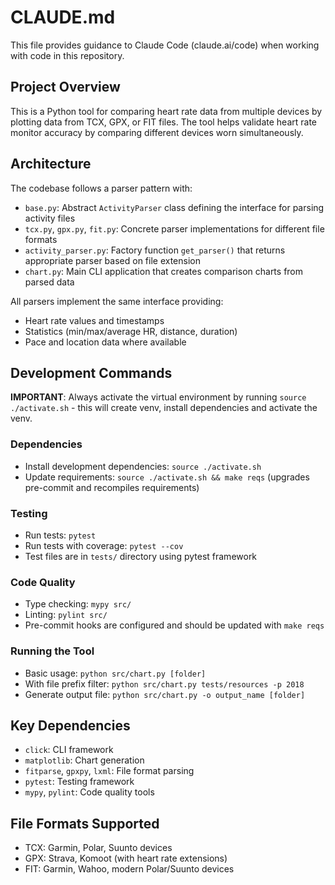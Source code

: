 # CLAUDE.md

This file provides guidance to Claude Code (claude.ai/code) when working with code in this repository.

## Project Overview

This is a Python tool for comparing heart rate data from multiple devices by plotting data from TCX, GPX, or FIT files. The tool helps validate heart rate monitor accuracy by comparing different devices worn simultaneously.

## Architecture

The codebase follows a parser pattern with:

- `base.py`: Abstract `ActivityParser` class defining the interface for parsing activity files
- `tcx.py`, `gpx.py`, `fit.py`: Concrete parser implementations for different file formats
- `activity_parser.py`: Factory function `get_parser()` that returns appropriate parser based on file extension
- `chart.py`: Main CLI application that creates comparison charts from parsed data

All parsers implement the same interface providing:
- Heart rate values and timestamps
- Statistics (min/max/average HR, distance, duration)
- Pace and location data where available

## Development Commands

**IMPORTANT**: Always activate the virtual environment by running `source ./activate.sh` - this will create venv, install dependencies and activate the venv.

### Dependencies
- Install development dependencies: `source ./activate.sh`
- Update requirements: `source ./activate.sh && make reqs` (upgrades pre-commit and recompiles requirements)

### Testing
- Run tests: `pytest`
- Run tests with coverage: `pytest --cov`
- Test files are in `tests/` directory using pytest framework

### Code Quality
- Type checking: `mypy src/`
- Linting: `pylint src/`
- Pre-commit hooks are configured and should be updated with `make reqs`

### Running the Tool
- Basic usage: `python src/chart.py [folder]`
- With file prefix filter: `python src/chart.py tests/resources -p 2018`
- Generate output file: `python src/chart.py -o output_name [folder]`

## Key Dependencies
- `click`: CLI framework
- `matplotlib`: Chart generation
- `fitparse`, `gpxpy`, `lxml`: File format parsing
- `pytest`: Testing framework
- `mypy`, `pylint`: Code quality tools

## File Formats Supported
- TCX: Garmin, Polar, Suunto devices
- GPX: Strava, Komoot (with heart rate extensions)
- FIT: Garmin, Wahoo, modern Polar/Suunto devices
